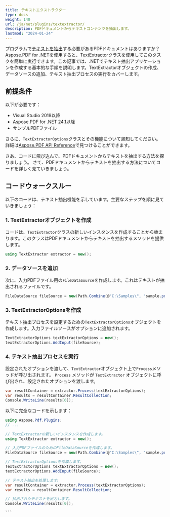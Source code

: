 ```yaml
---
title: テキストエクストラクター
type: docs
weight: 140
url: /ja/net/plugins/textextractor/
description: PDFドキュメントからテキストコンテンツを抽出します。
lastmod: "2024-01-24"
---
```


プログラムで[テキストを抽出](https://products.aspose.org/pdf/net/text-extractor/)する必要があるPDFドキュメントはありますか？Aspose.PDF for .NETを使用すると、TextExtractorクラスを使用してこのタスクを簡単に実行できます。この記事では、.NETでテキスト抽出アプリケーションを作成する基本的な手順を説明します。TextExtractorオブジェクトの作成、データソースの追加、テキスト抽出プロセスの実行をカバーします。

## 前提条件

以下が必要です：

* Visual Studio 2019以降
* Aspose.PDF for .NET 24.1以降
* サンプルPDFファイル

さらに、`TextExtractorOptions`クラスとその機能について熟知してください。詳細は[Aspose.PDF API Reference](https://reference.aspose.com/pdf/net/aspose.pdf/TextExtractorOptions/)で見つけることができます。

さあ、コードに飛び込んで、PDFドキュメントからテキストを抽出する方法を探りましょう。
さて、PDFドキュメントからテキストを抽出する方法についてコードを詳しく見ていきましょう。

## コードウォークスルー

以下のコードは、テキスト抽出機能を示しています。主要なステップを順に見ていきましょう：

### 1. TextExtractorオブジェクトを作成

コードは、`TextExtractor`クラスの新しいインスタンスを作成することから始まります。このクラスはPDFドキュメントからテキストを抽出するメソッドを提供します。

```csharp
using TextExtractor extractor = new();
```

### 2. データソースを追加

次に、入力PDFファイル用の`FileDataSource`を作成します。これはテキストが抽出されるファイルです。

```csharp
FileDataSource fileSource = new(Path.Combine(@"C:\Samples\", "sample.pdf"));
```

### 3. TextExtractorOptionsを作成

テキスト抽出プロセスを設定するための`TextExtractorOptions`オブジェクトを作成します。入力ファイルソースがオプションに追加されます。

```csharp
TextExtractorOptions textExtractorOptions = new();
textExtractorOptions.AddInput(fileSource);
```

### 4. テキスト抽出プロセスを実行

設定されたオプションを渡して、`TextExtractor`オブジェクト上で`Process`メソッドが呼び出されます。
`Process` メソッドが `TextExtractor` オブジェクトに呼び出され、設定されたオプションを渡します。

```csharp
var resultContainer = extractor.Process(textExtractorOptions);
var results = resultContainer.ResultCollection;
Console.WriteLine(results[0]);
```

以下に完全なコードを示します：

``````cs
using Aspose.Pdf.Plugins;
// ...

// TextExtractorの新しいインスタンスを作成します。
using TextExtractor extractor = new();

// 入力PDFファイルのためのFileDataSourceを作成します。
FileDataSource fileSource = new(Path.Combine(@"C:\Samples\", "sample.pdf"));

// TextExtractorOptionsを作成します。
TextExtractorOptions textExtractorOptions = new();
textExtractorOptions.AddInput(fileSource);

// テキスト抽出を処理します。
var resultContainer = extractor.Process(textExtractorOptions);
var results = resultContainer.ResultCollection;

// 抽出されたテキストを出力します。
Console.WriteLine(results[0]);

```
